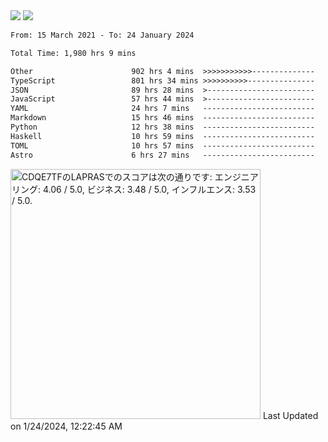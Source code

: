 <div>
  <img src="https://github-readme-stats.vercel.app/api?username=naporin0624&count_private=true&show_icons=true" />
  <img src="https://github-readme-stats.vercel.app/api/top-langs/?username=naporin0624&layout=compact&hide=css" />
  <!--START_SECTION:waka-->

```txt
From: 15 March 2021 - To: 24 January 2024

Total Time: 1,980 hrs 9 mins

Other                      902 hrs 4 mins  >>>>>>>>>>>--------------   45.56 %
TypeScript                 801 hrs 34 mins >>>>>>>>>>---------------   40.48 %
JSON                       89 hrs 28 mins  >------------------------   04.52 %
JavaScript                 57 hrs 44 mins  >------------------------   02.92 %
YAML                       24 hrs 7 mins   -------------------------   01.22 %
Markdown                   15 hrs 46 mins  -------------------------   00.80 %
Python                     12 hrs 38 mins  -------------------------   00.64 %
Haskell                    10 hrs 59 mins  -------------------------   00.55 %
TOML                       10 hrs 57 mins  -------------------------   00.55 %
Astro                      6 hrs 27 mins   -------------------------   00.33 %
```

<!--END_SECTION:waka-->
  
  <!--START_SECTION:lapras-card-->
<p ><a href="https://lapras.com/public/CDQE7TF" target="_blank" rel="noopener noreferrer"><img alt="CDQE7TFのLAPRASでのスコアは次の通りです: エンジニアリング: 4.06 / 5.0, ビジネス: 3.48 / 5.0, インフルエンス: 3.53 / 5.0." src="https://lapras-card-generator.vercel.app/api/svg?e=4.06&b=3.48&i=3.53&b1=%23232323&b2=%236d6d6d&i1=%23212121&i2=%23818181&l=ja" width="400" ></a>  
Last Updated on 1/24/2024, 12:22:45 AM</p>
<!--END_SECTION:lapras-card-->
</div>
